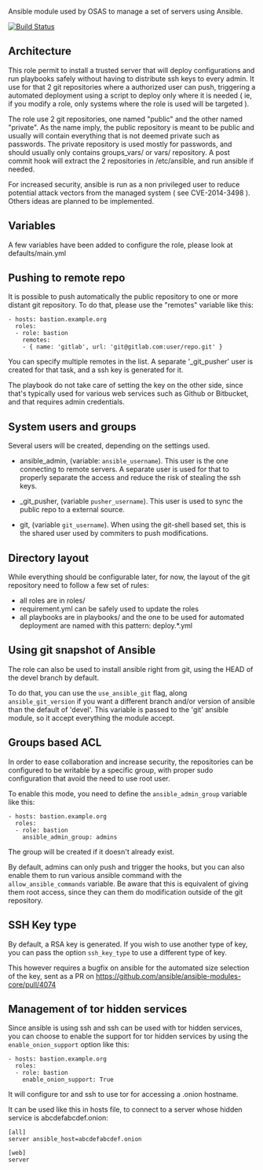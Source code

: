 Ansible module used by OSAS to manage a set of servers using Ansible.

[![Build Status](https://travis-ci.org/OSAS/ansible-role-ansible_bastion.svg?branch=master)](https://travis-ci.org/OSAS/ansible-role-ansible_bastion)

Architecture
------------

This role permit to install a trusted server that will deploy configurations
and run playbooks safely without having to distribute ssh keys to every admin.
It use for that 2 git repositories where a authorized user can push,
triggering a automated deployment using a script to deploy only where it is
needed ( ie, if you modify a role, only systems where the role is used will be
targeted ).

The role use 2 git repositories, one named "public" and the other named
"private". As the name imply, the public repository is meant to be public and
usually will contain everything that is not deemed private such as passwords. The
private repository is used mostly for passwords, and should usually only
contains groups_vars/ or vars/ repository. A post commit hook will extract
the 2 repositories in /etc/ansible, and run ansible if needed.

For increased security, ansible is run as a non privileged user to reduce
potential attack vectors from the managed system ( see CVE-2014-3498 ).
Others ideas are planned to be implemented.

Variables
---------

A few variables have been added to configure the role, please look at
defaults/main.yml

Pushing to remote repo
----------------------

It is possible to push automatically the public repository to one or more
distant git repository. To do that, please use the "remotes" variable like this:

```
- hosts: bastion.example.org
  roles:
  - role: bastion
    remotes:
    - { name: 'gitlab', url: 'git@gitlab.com:user/repo.git' }
```

You can specify multiple remotes in the list. A separate '_git_pusher' user is created
for that task, and a ssh key is generated for it.

The playbook do not take care of setting the key on the other side, since that's typically
used for various web services such as Github or Bitbucket, and that requires admin credentials.

System users and groups
-----------------------

Several users will be created, depending on the settings used.

* ansible_admin, (variable: `ansible_username`). This user is the
one connecting to remote servers. A separate user is used for that to
properly separate the access and reduce the risk of stealing the ssh keys.

* _git_pusher, (variable `pusher_username`). This user is used to sync the public
repo to a external source.

* git, (variable `git_username`). When using the git-shell based set, this is the
shared user used by commiters to push modifications.

Directory layout
----------------

While everything should be configurable later, for now, the layout of the git
repository need to follow a few set of rules:

 - all roles are in roles/
 - requirement.yml can be safely used to update the roles
 - all playbooks are in playbooks/ and the one to be used for automated deployment
   are named with this pattern: deploy.\*.yml

Using git snapshot of Ansible
-----------------------------

The role can also be used to install ansible right from git, using the HEAD of the
devel branch by default.

To do that, you can use the `use_ansible_git` flag, along `ansible_git_version` if
you want a different branch and/or version of ansible than the default of 'devel'. This
variable is passed to the 'git' ansible module, so it accept everything the module
accept.

Groups based ACL
----------------

In order to ease collaboration and increase security, the repositories can be configured
to be writable by a specific group, with proper sudo configuration that avoid the need to use
root user.

To enable this mode, you need to define the `ansible_admin_group` variable like this:

```
- hosts: bastion.example.org
  roles:
  - role: bastion
    ansible_admin_group: admins
```

The group will be created if it doesn't already exist.

By default, admins can only push and trigger the hooks, but you can also enable them
to run various ansible command with the `allow_ansible_commands` variable. Be aware that
this is equivalent of giving them root access, since they can them do modification outside
of the git repository.

SSH Key type
------------

By default, a RSA key is generated. If you wish to use another type of key, you can pass
the option `ssh_key_type` to use a different type of key.

This however requires a bugfix on ansible for the automated size selection of the key,
sent as a PR on https://github.com/ansible/ansible-modules-core/pull/4074

Management of tor hidden services
---------------------------------

Since ansible is using ssh and ssh can be used with tor hidden services, you can
choose to enable the support for tor hidden services by using the `enable_onion_support`
option like this:

```
- hosts: bastion.example.org
  roles:
  - role: bastion
    enable_onion_support: True
```

It will configure tor and ssh to use tor for accessing a .onion hostname.

It can be used like this in hosts file, to connect to a server whose hidden service
is abcdefabcdef.onion:

```
[all]
server ansible_host=abcdefabcdef.onion

[web]
server
```
